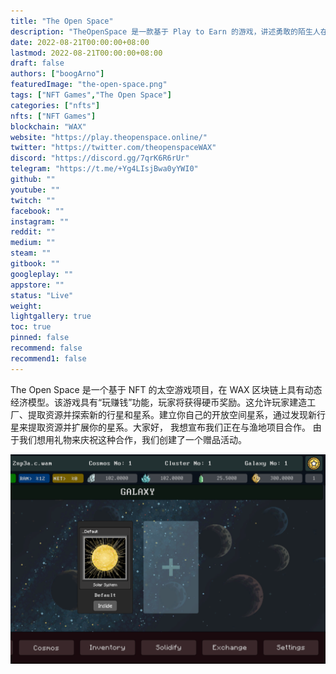 ```yaml
---
title: "The Open Space"
description: "TheOpenSpace 是一款基于 Play to Earn 的游戏，讲述勇敢的陌生人在不久的将来殖民太空并互相争斗并建立自己的霸权"
date: 2022-08-21T00:00:00+08:00
lastmod: 2022-08-21T00:00:00+08:00
draft: false
authors: ["boogArno"]
featuredImage: "the-open-space.png"
tags: ["NFT Games","The Open Space"]
categories: ["nfts"]
nfts: ["NFT Games"]
blockchain: "WAX"
website: "https://play.theopenspace.online/"
twitter: "https://twitter.com/theopenspaceWAX"
discord: "https://discord.gg/7qrK6R6rUr"
telegram: "https://t.me/+Yg4LIsjBwa0yYWI0"
github: ""
youtube: ""
twitch: ""
facebook: ""
instagram: ""
reddit: ""
medium: ""
steam: ""
gitbook: ""
googleplay: ""
appstore: ""
status: "Live"
weight: 
lightgallery: true
toc: true
pinned: false
recommend: false
recommend1: false
---
```

The Open Space 是一个基于 NFT 的太空游戏项目，在 WAX 区块链上具有动态经济模型。该游戏具有“玩赚钱”功能，玩家将获得硬币奖励。这允许玩家建造工厂、提取资源并探索新的行星和星系。建立你自己的开放空间星系，通过发现新行星来提取资源并扩展你的星系。大家好，
我想宣布我们正在与渔地项目合作。
由于我们想用礼物来庆祝这种合作，我们创建了一个赠品活动。

![theopenspace-dapp-games-wax-image2_6b4b15915a32fce96f4fe22098babac0](theopenspace-dapp-games-wax-image2_6b4b15915a32fce96f4fe22098babac0.png)